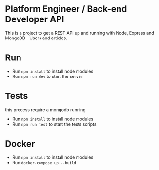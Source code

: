 # Platform Engineer / Back-end Developer API

This is a project to get a REST API up and running with Node, Express and MongoDB - Users and articles.

# Run

- Run `npm install` to install node modules
- Run `npm run dev` to start the server

# Tests

this process require a mongodb running

- Run `npm install` to install node modules
- Run `npm run test` to start the tests scripts

# Docker

- Run `npm install` to install node modules
- Run `docker-compose up --build`
